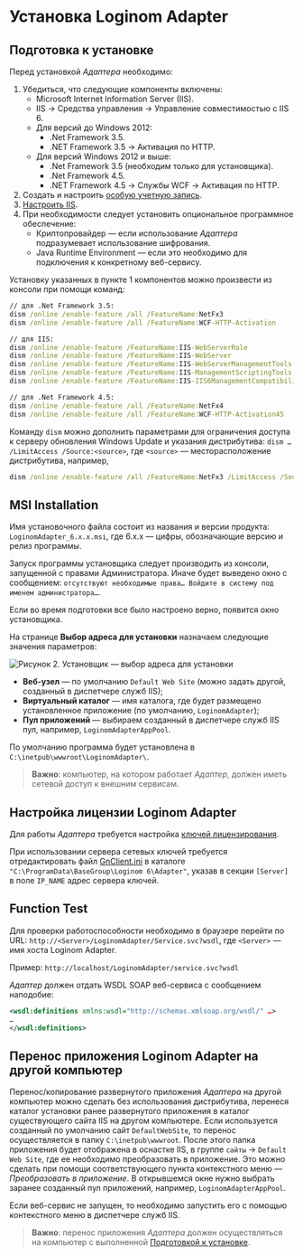 # Установка Loginom Adapter

## Подготовка к установке

Перед установкой *Адаптера* необходимо:

1. Убедиться, что следующие компоненты включены:
   * Microsoft Internet Information Server (IIS).
   * IIS -> Средства управления -> Управление совместимостью с IIS 6.
   * Для версий до Windows 2012:
      * .Net Framework 3.5.
      * .NET Framework 3.5 -> Активация по HTTP.
   * Для версий Windows 2012 и выше:
      * .Net Framework 3.5 (необходим только для установщика).
      * .Net Framework 4.5.
      * .NET Framework 4.5 -> Службы WCF -> Активация по HTTP.
1. Создать и настроить [особую учетную запись](./special-user.md).
1. [Настроить IIS](./iis-config.md).
1. При необходимости следует установить опциональное программное обеспечение:
   * Криптопровайдер — если использование *Адаптера* подразумевает использование шифрования.
   * Java Runtime Environment — если это необходимо для подключения к конкретному веб-сервису.

Установку указанных в пункте 1 компонентов можно произвести из консоли при помощи команд:

```cmd
// для .Net Framework 3.5:
dism /online /enable-feature /all /FeatureName:NetFx3
dism /online /enable-feature /all /FeatureName:WCF-HTTP-Activation

// для IIS:
dism /online /enable-feature /FeatureName:IIS-WebServerRole
dism /online /enable-feature /FeatureName:IIS-WebServer
dism /online /enable-feature /FeatureName:IIS-WebServerManagementTools
dism /online /enable-feature /FeatureName:IIS-ManagementScriptingTools
dism /online /enable-feature /FeatureName:IIS-IIS6ManagementCompatibility

// для .Net Framework 4.5:
dism /online /enable-feature /all /FeatureName:NetFx4
dism /online /enable-feature /all /FeatureName:WCF-HTTP-Activation45
```

Команду `dism` можно дополнить параметрами для ограничения доступа к серверу обновления Windows Update и указания дистрибутива: `dism … /LimitAccess /Source:<source>`, где `<source>` — месторасположение дистрибутива, например,

```cmd
dism /online /enable-feature /all /FeatureName:NetFx3 /LimitAccess /Source:D:\sources\sxs
```

## MSI Installation

Имя установочного файла состоит из названия и версии продукта: `LoginomAdapter_6.x.x.msi`, где 6.x.x — цифры, обозначающие версию и релиз программы.

Запуск программы установщика следует производить из консоли, запущенной с правами Администратора. Иначе будет выведено окно с сообщением: `отсутствуют необходимые права… Войдите в систему под именем администратора…`.

Если во время подготовки все было настроено верно, появится окно установщика.

На странице **Выбор адреса для установки** назначаем следующие значения параметров:

![Рисунок 2. Установщик — выбор адреса для установки](../../images/adapter-setup-page.png)

* **Веб-узел** — по умолчанию `Default Web Site` (можно задать другой, созданный в диспетчере служб IIS);
* **Виртуальный каталог** — имя каталога, где будет размещено установленное приложение (по умолчанию, `LoginomAdapter`);
* **Пул приложений** — выбираем созданный в диспетчере служб IIS пул, например, `LoginomAdapterAppPool`.

По умолчанию программа будет установлена в `C:\inetpub\wwwroot\LoginomAdapter\`.

> **Важно**: компьютер, на котором работает *Адаптер*, должен иметь сетевой доступ к внешним сервисам.

## Настройка лицензии Loginom Adapter

Для работы *Адаптера* требуется настройка [ключей лицензирования](../../licenses_general/README.md).

При использовании сервера сетевых ключей требуется отредактировать файл [GnClient.ini](https://dev.guardant.ru/pages/viewpage.action?pageId=1277980) в каталоге `"C:\ProgramData\BaseGroup\Loginom 6\Adapter"`, указав в секции `[Server]` в поле `IP_NAME` адрес сервера ключей.

## Function Test

Для проверки работоспособности необходимо в браузере перейти по URL: `http://<Server>/LoginomAdapter/Service.svc?wsdl`, где `<Server>` — имя хоста Loginom Adapter.

Пример: `http://localhost/LoginomAdapter/service.svc?wsdl`

*Адаптер* должен отдать WSDL SOAP веб-сервиса с сообщением наподобие:

```xml
<wsdl:definitions xmlns:wsdl="http://schemas.xmlsoap.org/wsdl/" …>
…
</wsdl:definitions>
```

## Перенос приложения Loginom Adapter на другой компьютер

Перенос/копирование развернутого приложения *Адаптера* на другой компьютер можно сделать без использования дистрибутива, перенеся каталог установки ранее развернутого приложения в каталог существующего сайта IIS на другом компьютере. Если используется созданный по умолчанию сайт `DefaultWebSite`, то перенос осуществляется в папку `C:\inetpub\wwwroot`. После этого папка приложения будет отображена в оснастке IIS, в группе `сайты` -> `Default Web Site`, где ее необходимо преобразовать в приложение. Это можно сделать при помощи соответствующего пункта контекстного меню — *Преобразовать в приложение*. В открывшемся окне нужно выбрать заранее созданный пул приложений, например,  `LoginomAdapterAppPool`.

Если веб-сервис не запущен, то необходимо запустить его с помощью контекстного меню в диспетчере служб IIS.

> **Важно**: перенос приложения *Адаптера* должен осуществляться на компьютер с выполненной [Подготовкой к установке](./#podgotovka-k-ustanovke).
